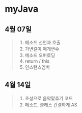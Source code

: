 # myJava

## 4월 07일

> 1. 메소드 선언과 호출<br>
> 2. 가변길이 매개변수 <br>
> 3. 메소드 오버로딩 <br>
> 4. return / this <br>
> 5. 인스턴스멤버 <br>

## 4월 14일

> 1. 초성으로 음악맞추기 코드 <br>
> 2. 메소드, 클래스 간결하게 AS